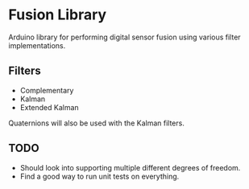 # Fusion Library

Arduino library for performing digital sensor fusion using various filter
implementations.

## Filters

* Complementary
* Kalman
* Extended Kalman

Quaternions will also be used with the Kalman filters.

## TODO

* Should look into supporting multiple different degrees of freedom.
* Find a good way to run unit tests on everything.

